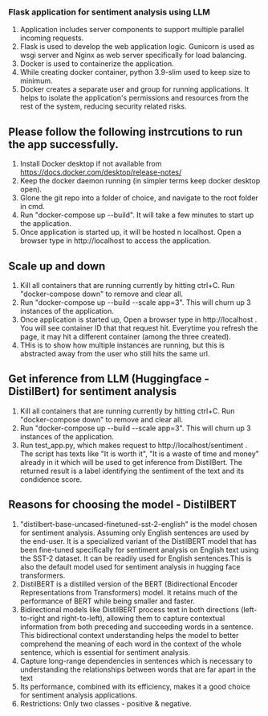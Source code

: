 ### Flask application for sentiment analysis using LLM 
1. Application includes server components to support multiple parallel incoming requests.
2. Flask is used to develop the web application logic. Gunicorn is used as wsgi server and Nginx as web server specifically for load balancing. 
3. Docker is used to containerize the application. 
4. While creating docker container, python 3.9-slim used to keep size to minimum. 
5. Docker creates a separate user and group for running applications. It helps to isolate the application's permissions and resources from the rest of the system, reducing security related risks.

## Please follow the following instrcutions to run the app successfully.

1. Install Docker desktop if not available from https://docs.docker.com/desktop/release-notes/
2. Keep the docker daemon running (in simpler terms keep docker desktop open).
3. Glone the git repo into a folder of choice, and navigate to the root folder in cmd. 
4. Run "docker-compose up --build". It will take a few minutes to start up the application.
5. Once application is started up, it will be hosted n localhost. Open a browser type in http://localhost to access the application.

## Scale up and down

1. Kill all containers that are running currently by hitting ctrl+C. Run "docker-compose down" to remove and clear all.
2. Run "docker-compose up --build --scale app=3". This will churn up 3 instances of the application. 
3. Once application is started up, Open a browser type in http://localhost . You will see container ID that that request hit. Everytime you refresh the page, it may hit a different container (among the three created). 
4. THis is to show how multiple instances are running, but this is abstracted away from the user who still hits the same url.

## Get inference from LLM (Huggingface - DistilBert) for sentiment analysis

1. Kill all containers that are running currently by hitting ctrl+C. Run "docker-compose down" to remove and clear all.
2. Run "docker-compose up --build --scale app=3". This will churn up 3 instances of the application. 
3. Run test_app.py, which makes request to http://localhost/sentiment .
The script has texts like "It is worth it", "It is a waste of time and money" already in it which will be used to get inference from DistilBert. The returned result is a label identifying the sentiment of the text and its condidence score. 

## Reasons for choosing the model - DistilBERT

1. "distilbert-base-uncased-finetuned-sst-2-english" is the model chosen for sentiment analysis. Assuming only English sentences are used by the end-user. It is a specialized variant of the DistilBERT model that has been fine-tuned specifically for sentiment analysis on English text using the SST-2 dataset. It can be readily used for English sentences.This is also the default model used for sentiment analysis in hugging face transformers. 
2. DistilBERT is a distilled version of the BERT (Bidirectional Encoder Representations from Transformers) model. It retains much of the performance of BERT while being smaller and faster.
3. Bidirectional models like DistilBERT process text in both directions (left-to-right and right-to-left), allowing them to capture contextual information from both preceding and succeeding words in a sentence. This bidirectional context understanding helps the model to better comprehend the meaning of each word in the context of the whole sentence, which is essential for sentiment analysis.
4. Capture long-range dependencies in sentences which is necessary to understanding the relationships between words that are far apart in the text
5. Its performance, combined with its efficiency, makes it a good choice for sentiment analysis applications.
6. Restrictions: Only two classes - positive & negative.